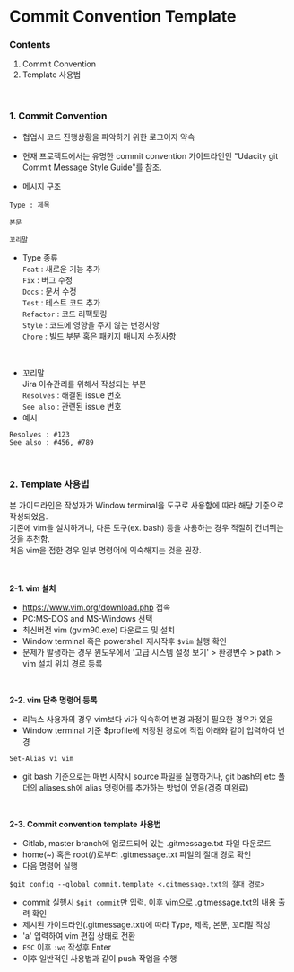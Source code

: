 # Commit Convention Template

### Contents

1. Commit Convention
2. Template 사용법

<br>

### 1. Commit Convention
- 협업시 코드 진행상황을 파악하기 위한 로그이자 약속
- 현재 프로젝트에서는 유명한 commit convention 가이드라인인 "Udacity git Commit Message Style Guide"를 참조.<br>

- 메시지 구조
```
Type : 제목

본문

꼬리말
```
- Type 종류<br>
`Feat` : 새로운 기능 추가<br>
`Fix` : 버그 수정<br>
`Docs` : 문서 수정<br>
`Test` : 테스트 코드 추가<br>
`Refactor` : 코드 리팩토링<br>
`Style` : 코드에 영향을 주지 않는 변경사항 <br>
`Chore` : 빌드 부분 혹은 패키지 매니저 수정사항 <br>
<br>

- 꼬리말<br>
Jira 이슈관리를 위해서 작성되는 부분<br>
`Resolves` : 해결된 issue 번호<br>
`See also` : 관련된 issue 번호
- 예시
```
Resolves : #123
See also : #456, #789
```
<br>

### 2. Template 사용법
본 가이드라인은 작성자가 Window terminal을 도구로 사용함에 따라 해당 기준으로 작성되었음.<br>
기존에 vim을 설치하거나, 다른 도구(ex. bash) 등을 사용하는 경우 적절히 건너뛰는 것을 추천함.<br>
처음 vim을 접한 경우 일부 명령어에 익숙해지는 것을 권장.<br>
<br>
<br>

**2-1. vim 설치**
- https://www.vim.org/download.php 접속
- PC:MS-DOS and MS-Windows 선택
- 최신버전 vim (gvim90.exe) 다운로드 및 설치
- Window terminal 혹은 powershell 재시작후 `$vim` 실행 확인
- 문제가 발생하는 경우 윈도우에서 '고급 시스템 설정 보기' > 환경변수 > path > vim 설치 위치 경로 등록 
<br>

**2-2. vim 단축 명령어 등록**
- 리눅스 사용자의 경우 vim보다 vi가 익숙하여 변경 과정이 필요한 경우가 있음
- Window terminal 기준 $profile에 저장된 경로에 직접 아래와 같이 입력하여 변경<br>
```
Set-Alias vi vim
```
- git bash 기준으로는 매번 시작시 source 파일을 실행하거나, git bash의 etc 폴더의 aliases.sh에 alias 명령어를 추가하는 방법이 있음(검증 미완료)
<br>

**2-3. Commit convention template 사용법** 
- Gitlab, master branch에 업로드되어 있는 .gitmessage.txt 파일 다운로드
- home(~) 혹은 root(/)로부터 .gitmessage.txt 파일의 절대 경로 확인
- 다음 명령어 실행<br>
```
$git config --global commit.template <.gitmessage.txt의 절대 경로>
```
- commit 실행시 `$git commit`만 입력. 이후 vim으로 .gitmessage.txt의 내용 출력 확인
- 제시된 가이드라인(.gitmessage.txt)에 따라 Type, 제목, 본문, 꼬리말 작성
- 'a' 입력하여 vim 편집 상태로 전환
- `ESC` 이후 `:wq` 작성후 Enter
- 이후 일반적인 사용법과 같이 push 작업을 수행

